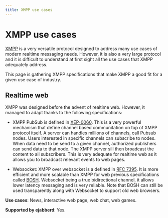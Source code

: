 ```yaml
---
title: XMPP use cases
---
```


# XMPP use cases

[XMPP](http://www.xmpp.org) is a very versatile protocol designed to
address many use cases of modern realtime messaging needs. However, it
is also a very large protocol and it is difficult to understand at
first sight all the use cases that XMPP adequately address.

This page is gathering XMPP specifications that make XMPP a good fit
for a given use case of industry.

## Realtime web

XMPP was designed before the advent of realtime web. However, it
managed to adapt thanks to the following specifications:

* XMPP PubSub is defined in
  [XEP-0060](http://www.xmpp.org/extensions/xep-0060.html). This is a 
  very powerful mechanism that define channel based communitation on
  top of XMPP protocol itself. A server can handles millions of
  channels, call Pubsub nodes. Users interested in specific channels
  can subscribe to nodes. When data need to be send to a given
  channel, authorized publishers can send data to that node. The XMPP
  server sill then broadcast the content to all subscribers. This is
  very adequate for realtime web as it allows you to broadcast
  relevant events to web pages.

* Websocket: XMPP over websocket is a defined in
  [RFC 7395](https://tools.ietf.org/html/rfc7395). It is more
  efficient and more scalable than XMPP for web previous
  specifications called
  [BOSH](http://xmpp.org/extensions/xep-0124.html). Websocket being a
  true bidirectional channel, it allows lower latency messaging and is
  very reliable. Note that BOSH can still be used transparently along
  with Websocket to support old web browsers.

**Use cases**: News, interactive web page, web chat, web games.

**Supported by ejabberd**: Yes.

